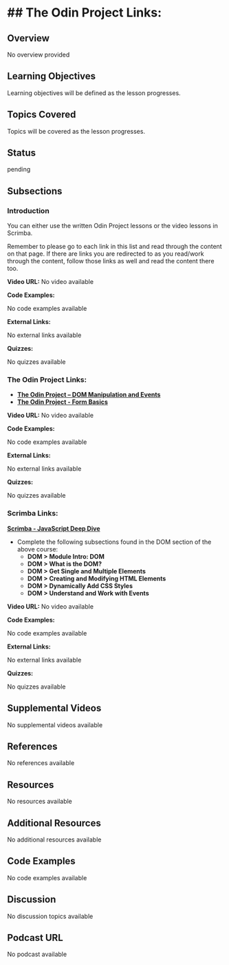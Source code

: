 # ## The Odin Project Links:

## Overview

No overview provided

## Learning Objectives

Learning objectives will be defined as the lesson progresses.

## Topics Covered

Topics will be covered as the lesson progresses.

## Status

pending





## Subsections

### Introduction

You can either use the written Odin Project lessons or the video lessons in Scrimba.

Remember to please go to each link in this list and read through the content on that page. If there are links you are redirected to as you read/work through the content, follow those links as well and read the content there too.

**Video URL:** No video available

**Code Examples:**

No code examples available

**External Links:**

No external links available

**Quizzes:**

No quizzes available

### The Odin Project Links:

- **[The Odin Project – DOM Manipulation and Events](https://www.theodinproject.com/paths/foundations/courses/foundations/lessons/dom-manipulation-and-events)**
- **[The Odin Project - Form Basics](https://www.theodinproject.com/lessons/node-path-intermediate-html-and-css-form-basics)**

**Video URL:** No video available

**Code Examples:**

No code examples available

**External Links:**

No external links available

**Quizzes:**

No quizzes available

### Scrimba Links:

**[Scrimba - JavaScript Deep Dive](https://scrimba.com/javascript-deep-dive-c0a)**
- Complete the following subsections found in the DOM section of the above course:
  - **DOM > Module Intro: DOM**
  - **DOM > What is the DOM?**
  - **DOM > Get Single and Multiple Elements**
  - **DOM > Creating and Modifying HTML Elements**
  - **DOM > Dynamically Add CSS Styles**
  - **DOM > Understand and Work with Events**

**Video URL:** No video available

**Code Examples:**

No code examples available

**External Links:**

No external links available

**Quizzes:**

No quizzes available

## Supplemental Videos

No supplemental videos available

## References

No references available

## Resources

No resources available

## Additional Resources

No additional resources available

## Code Examples

No code examples available

## Discussion

No discussion topics available

## Podcast URL

No podcast available